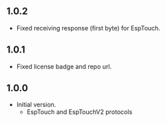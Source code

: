 ## 1.0.2

- Fixed receiving response (first byte) for EspTouch.

## 1.0.1

- Fixed license badge and repo url.

## 1.0.0

- Initial version.
    - EspTouch and EspTouchV2 protocols